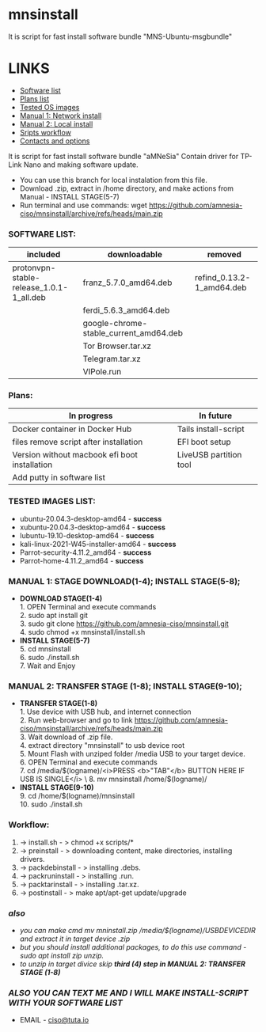 # mnsinstall

It is script for fast install software bundle "MNS-Ubuntu-msgbundle"

# LINKS
- [Software list](#SLIST)
- [Plans list](#PLIST)
- [Tested OS images](#TLIST)
- [Manual 1: Network install](#MAN1)
- [Manual 2: Local install](#MAN2)
- [Sripts workflow](#FLOW)
- [Contacts and options](#ALSO)

It is script for fast install software bundle "aMNeSia"
Contain driver for TP-Link Nano and making software update.
- You can use this branch for local instalation from this file.
- Download .zip, extract in /home directory, and make actions from Manual - INSTALL STAGE(5-7) 
- Run terminal and use commands: wget https://github.com/amnesia-ciso/mnsinstall/archive/refs/heads/main.zip
### <a name="SLIST"></a> SOFTWARE LIST:
|included| downloadable|removed|
|----|----|----|
|protonvpn-stable-release_1.0.1-1_all.deb|franz_5.7.0_amd64.deb|refind_0.13.2-1_amd64.deb|
||ferdi_5.6.3_amd64.deb||
||google-chrome-stable_current_amd64.deb||
||Tor Browser.tar.xz||
||Telegram.tar.xz||
||VIPole.run||


### <a name="PLIST"></a> Plans:
|In progress|In future|
|----|----|
|Docker container in Docker Hub|Tails install-script|
|files remove script after installation|EFI boot setup| 
|Version without macbook efi boot installation|LiveUSB partition tool|
|Add putty in software list||

### <a name="TLIST"></a> TESTED IMAGES LIST:
- ubuntu-20.04.3-desktop-amd64 - <b>success</b>
- xubuntu-20.04.3-desktop-amd64 - <b>success</b>
- lubuntu-19.10-desktop-amd64 - <b>success</b>
- kali-linux-2021-W45-installer-amd64 - <b>success</b>
- Parrot-security-4.11.2_amd64 - <b>success</b>
- Parrot-home-4.11.2_amd64 - <b>success</b>



### <a name="MAN1"></a> MANUAL 1: STAGE DOWNLOAD(1-4); INSTALL STAGE(5-8);
- <b>DOWNLOAD STAGE(1-4)</b> \
      1. OPEN Terminal and execute commands \
      2. sudo apt install git \
      3. sudo git clone https://github.com/amnesia-ciso/mnsinstall.git \
      4. sudo chmod +x mnsinstall/install.sh
-  <b>INSTALL STAGE(5-7)</b> \
      5. cd mnsinstall \
      6. sudo ./install.sh \
      7. Wait and Enjoy 


 ### <a name="MAN2"></a> MANUAL 2: TRANSFER STAGE (1-8); INSTALL STAGE(9-10);
- <b>TRANSFER STAGE(1-8)</b> \
      1. Use device with USB hub, and internet connection \
      2. Run web-browser and go to link https://github.com/amnesia-ciso/mnsinstall/archive/refs/heads/main.zip \
      3. Wait download of .zip file. \
      4. extract directory "mnsinstall" to usb device root \
      5. Mount Flash with unziped folder /media USB to your target device. \
      6. OPEN Terminal and execute commands \
      7. cd /media/$(logname)/<i>PRESS <b>"TAB"</b> BUTTON HERE IF USB IS SINGLE</i> \
      8. mv mnsinstall /home/$(logname)/ 
- <b>INSTALL STAGE(9-10)</b> \
      9. cd /home/$(logname)/mnsinstall \
      10. sudo ./install.sh 


### <a name="FLOW"></a> Workflow:
1. -> install.sh - > chmod +x scripts/* 
2. -> preinstall - > downloading content, make directories, installing drivers.
3. -> packdebinstall - > installing .debs.
4. -> packruninstall - > installing .run.
5. -> packtarinstall - > installing .tar.xz.
6. -> postinstall - > make apt/apt-get update/upgrade


### <a name="ALSO"> <i>also</i>
- <i>you can make cmd mv mninstall.zip /media/$(logname)/USBDEVICEDIR and extract it in target device .zip  </i>
- <i>but you should install additional packages, to do this use command - sudo apt install zip unzip.  </i>
- <i>to unzip in target divice skip <b>third (4) step in MANUAL 2: TRANSFER STAGE (1-8)</b>   </i>
### <i>ALSO YOU CAN TEXT ME AND I WILL MAKE INSTALL-SCRIPT WITH YOUR SOFTWARE LIST</i>
 - EMAIL - ciso@tuta.io
